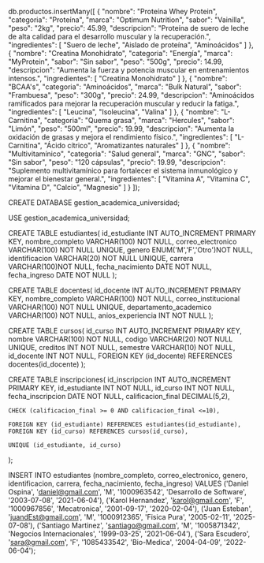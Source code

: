 db.productos.insertMany([
  {
    "nombre": "Proteína Whey Protein",
    "categoria": "Proteína",
    "marca": "Optimum Nutrition",
    "sabor": "Vainilla",
    "peso": "2kg",
    "precio": 45.99,
    "descripcion": "Proteína de suero de leche de alta calidad para el desarrollo muscular y la recuperación.",
    "ingredientes": [
      "Suero de leche",
      "Aislado de proteína",
      "Aminoácidos"
    ]
  },
  {
    "nombre": "Creatina Monohidrato",
    "categoria": "Energía",
    "marca": "MyProtein",
    "sabor": "Sin sabor",
    "peso": "500g",
    "precio": 14.99,
    "descripcion": "Aumenta la fuerza y potencia muscular en entrenamientos intensos.",
    "ingredientes": [
      "Creatina Monohidrato"
    ]
  },
  {
    "nombre": "BCAA's",
    "categoria": "Aminoácidos",
    "marca": "Bulk Natural",
    "sabor": "Frambuesa",
    "peso": "300g",
    "precio": 24.99,
    "descripcion": "Aminoácidos ramificados para mejorar la recuperación muscular y reducir la fatiga.",
    "ingredientes": [
      "Leucina",
      "Isoleucina",
      "Valina"
    ]
  },
  {
    "nombre": "L-Carnitina",
    "categoria": "Quema grasa",
    "marca": "Hercules",
    "sabor": "Limón",
    "peso": "500ml",
    "precio": 19.99,
    "descripcion": "Aumenta la oxidación de grasas y mejora el rendimiento físico.",
    "ingredientes": [
      "L-Carnitina",
      "Ácido cítrico",
      "Aromatizantes naturales"
    ]
  },
  {
    "nombre": "Multivitamínico",
    "categoria": "Salud general",
    "marca": "GNC",
    "sabor": "Sin sabor",
    "peso": "120 cápsulas",
    "precio": 19.99,
    "descripcion": "Suplemento multivitamínico para fortalecer el sistema inmunológico y mejorar el bienestar general.",
    "ingredientes": [
      "Vitamina A",
      "Vitamina C",
      "Vitamina D",
      "Calcio",
      "Magnesio"
    ]
  }
]);





CREATE DATABASE gestion_academica_universidad;

USE gestion_academica_universidad;

CREATE TABLE estudiantes(
	id_estudiante INT AUTO_INCREMENT PRIMARY KEY,
    nombre_completo VARCHAR(100) NOT NULL,
    correo_electronico VARCHAR(100) NOT NULL UNIQUE,
    genero ENUM('M','F','Otro')NOT NULL,
    identificacion VARCHAR(20) NOT NULL UNIQUE,
    carrera VARCHAR(100)NOT NULL,
    fecha_nacimiento DATE NOT NULL,
    fecha_ingreso DATE NOT NULL
);

CREATE TABLE docentes(
	id_docente INT AUTO_INCREMENT PRIMARY KEY,
    nombre_completo VARCHAR(100) NOT NULL,
    correo_institucional VARCHAR(100) NOT NULL UNIQUE,
    departamento_academico VARCHAR(100) NOT NULL,
    anios_experiencia INT NOT NULL
);

CREATE TABLE cursos(
	id_curso INT AUTO_INCREMENT PRIMARY KEY,
    nombre VARCHAR(100) NOT NULL,
    codigo VARCHAR(20) NOT NULL UNIQUE,
    creditos INT NOT NULL,
    semestre VARCHAR(10) NOT NULL,
    id_docente INT NOT NULL,
    FOREIGN KEY (id_docente) REFERENCES docentes(id_docente)
);

CREATE TABLE inscripciones(
	id_inscripcion INT AUTO_INCREMENT PRIMARY KEY,
    id_estudiante INT NOT NULL,
    id_curso INT NOT NULL,
    fecha_inscripcion DATE NOT NULL,
    calificacion_final DECIMAL(5,2),
    
    CHECK (calificacion_final >= 0 AND calificacion_final <=10),
    
    FOREIGN KEY (id_estudiante) REFERENCES estudiantes(id_estudiante),
    FOREIGN KEY (id_curso) REFERENCES cursos(id_curso),
    
    UNIQUE (id_estudiante, id_curso)
);

INSERT INTO estudiantes (nombre_completo, correo_electronico, genero, identificacion, carrera, fecha_nacimiento, fecha_ingreso)
VALUES 
('Daniel Ospina', 'daniel@gmail.com', 'M', '1000963542', 'Desarrollo de Software', '2003-07-08', '2021-06-04'),
('Karol Hernandez', 'karol@gmail.com', 'F', '1000967856', 'Mecatronica', '2001-09-17', '2020-02-04'),
('Juan Esteban', 'juandEst@gmail.com', 'M', '1000912365', 'Fisica Pura', '2005-02-11', '2025-07-08'),
('Santiago Martinez', 'santiago@gmail.com', 'M', '1005871342', 'Negocios Internacionales', '1999-03-25', '2021-06-04'),
('Sara Escudero', 'sara@gmail.com', 'F', '1085433542', 'Bio-Medica', '2004-04-09', '2022-06-04');
